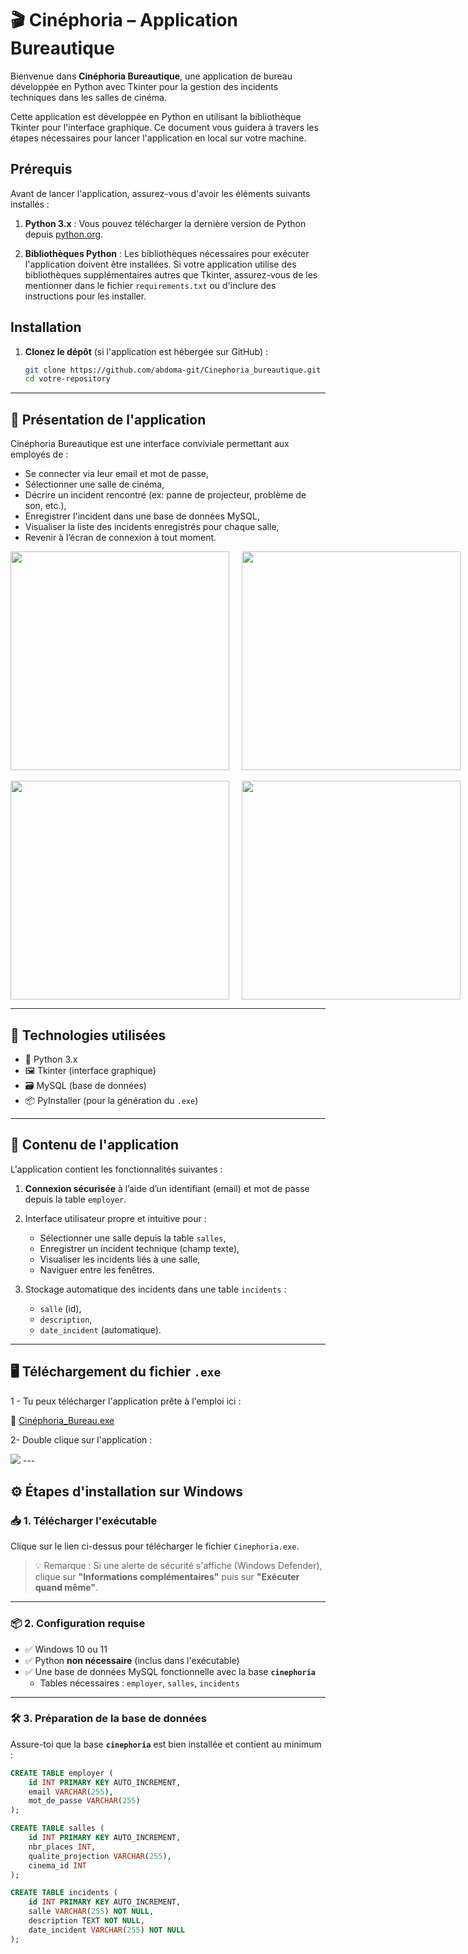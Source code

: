 # 🎬 Cinéphoria – Application Bureautique

Bienvenue dans **Cinéphoria Bureautique**, une application de bureau développée en Python avec Tkinter pour la gestion des incidents techniques dans les salles de cinéma.

Cette application est développée en Python en utilisant la bibliothèque Tkinter pour l'interface graphique. Ce document vous guidera à travers les étapes nécessaires pour lancer l'application en local sur votre machine.

## Prérequis

Avant de lancer l'application, assurez-vous d'avoir les éléments suivants installés :

1. **Python 3.x** : Vous pouvez télécharger la dernière version de Python depuis [python.org](https://www.python.org/downloads/).

2. **Bibliothèques Python** : Les bibliothèques nécessaires pour exécuter l'application doivent être installées. Si votre application utilise des bibliothèques supplémentaires autres que Tkinter, assurez-vous de les mentionner dans le fichier `requirements.txt` ou d'inclure des instructions pour les installer.

## Installation

1. **Clonez le dépôt** (si l'application est hébergée sur GitHub) :

   ```bash
   git clone https://github.com/abdoma-git/Cinephoria_bureautique.git
   cd votre-repository

---

## 📌 Présentation de l'application

Cinéphoria Bureautique est une interface conviviale permettant aux employés de :

- Se connecter via leur email et mot de passe,
- Sélectionner une salle de cinéma,
- Décrire un incident rencontré (ex: panne de projecteur, problème de son, etc.),
- Enregistrer l'incident dans une base de données MySQL,
- Visualiser la liste des incidents enregistrés pour chaque salle,
- Revenir à l’écran de connexion à tout moment.


<div style="display:flex; gap:20px;"> 
    <img width=350 src="Capture B1.png">
    <img width=350 src="Capture B2.png">
</div>

<br>

<div style="display:flex; gap:20px;">
    <img width=350 src="Capture B3.png">
    <img width=350 src="Capture B4.png">
</div>



---

## 🧩 Technologies utilisées

- 🐍 Python 3.x
- 🖼️ Tkinter (interface graphique)
- 🗃️ MySQL (base de données)
- 📦 PyInstaller (pour la génération du `.exe`)

---

## 📁 Contenu de l'application

L'application contient les fonctionnalités suivantes :

1. **Connexion sécurisée** à l’aide d’un identifiant (email) et mot de passe depuis la table `employer`.
2. Interface utilisateur propre et intuitive pour :
   - Sélectionner une salle depuis la table `salles`,
   - Enregistrer un incident technique (champ texte),
   - Visualiser les incidents liés à une salle,
   - Naviguer entre les fenêtres.

3. Stockage automatique des incidents dans une table `incidents` :
   - `salle` (id),
   - `description`,
   - `date_incident` (automatique).

---

## 🖥️ Téléchargement du fichier `.exe`

1 - Tu peux télécharger l'application prête à l'emploi ici :

🔗 [Cinéphoria_Bureau.exe](https://github.com/abdoma-git/Cinephoria_bureautique/blob/master/output/Cinephoria_Bureau)

2-  Double clique sur l'application :

<img src="https://github.com/abdoma-git/Cinephoria_bureautique/blob/master/application.png">
---

## ⚙️ Étapes d'installation sur Windows

### 📥 1. Télécharger l'exécutable

Clique sur le lien ci-dessus pour télécharger le fichier `Cinephoria.exe`.

> 💡 Remarque : Si une alerte de sécurité s'affiche (Windows Defender), clique sur **"Informations complémentaires"** puis sur **"Exécuter quand même"**.

---

### 📦 2. Configuration requise

- ✅ Windows 10 ou 11
- ✅ Python **non nécessaire** (inclus dans l'exécutable)
- ✅ Une base de données MySQL fonctionnelle avec la base **`cinephoria`**
  - Tables nécessaires : `employer`, `salles`, `incidents`

---

### 🛠️ 3. Préparation de la base de données

Assure-toi que la base **`cinephoria`** est bien installée et contient au minimum :

```sql
CREATE TABLE employer (
    id INT PRIMARY KEY AUTO_INCREMENT,
    email VARCHAR(255),
    mot_de_passe VARCHAR(255)
);

CREATE TABLE salles (
    id INT PRIMARY KEY AUTO_INCREMENT,
    nbr_places INT,
    qualite_projection VARCHAR(255),
    cinema_id INT
);

CREATE TABLE incidents (
    id INT PRIMARY KEY AUTO_INCREMENT,
    salle VARCHAR(255) NOT NULL,
    description TEXT NOT NULL,
    date_incident VARCHAR(255) NOT NULL
);
